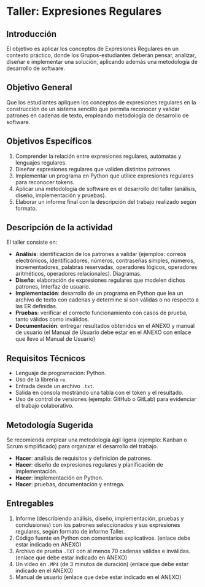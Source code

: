 # Taller: Expresiones Regulares

## Introducción
El objetivo es aplicar los conceptos de Expresiones Regulares en un contexto práctico, donde los Grupos-estudiantes deberán pensar, analizar, diseñar e implementar una solución, aplicando además una metodología de desarrollo de software.

## Objetivo General
Que los estudiantes apliquen los conceptos de expresiones regulares en la construcción de un sistema sencillo que permita reconocer y validar patrones en cadenas de texto, empleando metodología de desarrollo de software.

## Objetivos Específicos
1. Comprender la relación entre expresiones regulares, autómatas y lenguajes regulares.
2. Diseñar expresiones regulares que validen distintos patrones.
3. Implementar un programa en Python que utilice expresiones regulares para reconocer tokens.
4. Aplicar una metodología de software en el desarrollo del taller (análisis, diseño, implementación y pruebas).
5. Elaborar un informe final con la descripción del trabajo realizado según formato.

## Descripción de la actividad
El taller consiste en:
- **Análisis**: identificación de los patrones a validar (ejemplos: correos electrónicos, identificadores, números, contraseñas simples, números, incrementadores, palabras reservadas, operadores lógicos, operadores aritméticos, operadores relacionales). Diagramas.
- **Diseño**: elaboración de expresiones regulares que modelen dichos patrones, Interfaz de usuario.
- **Implementación**: desarrollo de un programa en Python que lea un archivo de texto con cadenas y determine si son válidas o no respecto a las ER definidas.
- **Pruebas**: verificar el correcto funcionamiento con casos de prueba, tanto válidos como inválidos.
- **Documentación**: entregar resultados obtenidos en el ANEXO y manual de usuario (el Manual de Usuario debe estar en el ANEXO con enlace que lleve al Manual de Usuario)

## Requisitos Técnicos
- Lenguaje de programación: Python.
- Uso de la librería `re`.
- Entrada desde un archivo `.txt`.
- Salida en consola mostrando una tabla con el token y el resultado.
- Uso de control de versiones (ejemplo: GitHub o GitLab) para evidenciar el trabajo colaborativo.

## Metodología Sugerida
Se recomienda emplear una metodología ágil ligera (ejemplo: Kanban o Scrum simplificado) para organizar el desarrollo del trabajo.
- **Hacer**: análisis de requisitos y definición de patrones.
- **Hacer**: diseño de expresiones regulares y planificación de implementación.
- **Hacer**: implementación en Python.
- **Hacer**: pruebas, documentación y entrega.

## Entregables
1. Informe (describiendo análisis, diseño, implementación, pruebas y conclusiones) con los patrones seleccionados y sus expresiones regulares, según formato de informe Taller.
2. Código fuente en Python con comentarios explicativos. (enlace debe estar indicado en ANEXO)
3. Archivo de prueba `.TXT` con al menos 70 cadenas válidas e inválidas. (enlace que debe estar indicado en ANEXO)
4. Un video en `.MP4` (de 3 minutos de duración) (enlace que debe estar indicado en el ANEXO)
5. Manual de usuario (enlace que debe estar indicado en el ANEXO)
